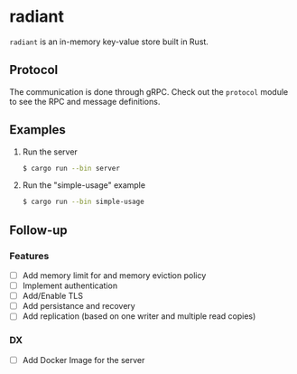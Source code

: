 # radiant

`radiant` is an in-memory key-value store built in Rust.

## Protocol

The communication is done through gRPC. Check out the `protocol` module to see the RPC and message definitions.

## Examples

1. Run the server

   ```bash
   $ cargo run --bin server
   ```

1. Run the "simple-usage" example

   ```bash
   $ cargo run --bin simple-usage
   ```

## Follow-up

### Features

- [ ] Add memory limit for and memory eviction policy
- [ ] Implement authentication
- [ ] Add/Enable TLS
- [ ] Add persistance and recovery
- [ ] Add replication (based on one writer and multiple read copies)

### DX

- [ ] Add Docker Image for the server
